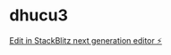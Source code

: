 # dhucu3

[Edit in StackBlitz next generation editor ⚡️](https://stackblitz.com/~/github.com/chupalla/dhucu3)